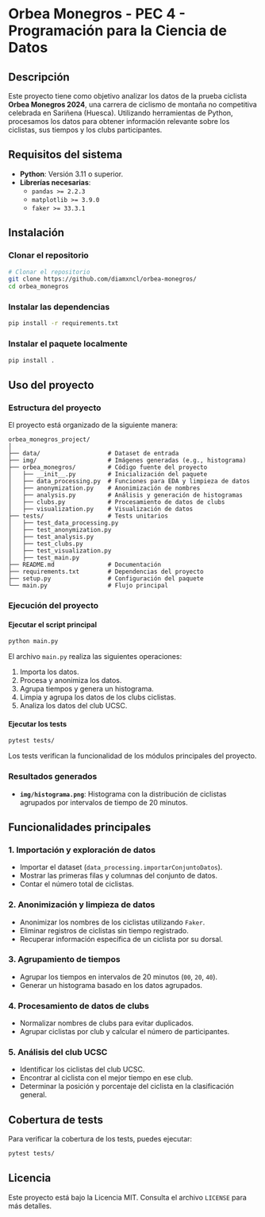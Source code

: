 # Orbea Monegros - PEC 4 - Programación para la Ciencia de Datos

## Descripción
Este proyecto tiene como objetivo analizar los datos de la prueba ciclista **Orbea Monegros 2024**, una carrera de ciclismo de montaña no competitiva celebrada en Sariñena (Huesca). Utilizando herramientas de Python, procesamos los datos para obtener información relevante sobre los ciclistas, sus tiempos y los clubs participantes.

## Requisitos del sistema
- **Python**: Versión 3.11 o superior.
- **Librerías necesarias**:
  - `pandas >= 2.2.3`
  - `matplotlib >= 3.9.0`
  - `faker >= 33.3.1`

## Instalación
### Clonar el repositorio
```bash
# Clonar el repositorio
git clone https://github.com/diamxncl/orbea-monegros/
cd orbea_monegros
```

### Instalar las dependencias
```bash
pip install -r requirements.txt
```

### Instalar el paquete localmente
```bash
pip install .
```

## Uso del proyecto
### Estructura del proyecto
El proyecto está organizado de la siguiente manera:
```
orbea_monegros_project/
│
├── data/                   # Dataset de entrada
├── img/                    # Imágenes generadas (e.g., histograma)
├── orbea_monegros/         # Código fuente del proyecto
│   ├── __init__.py         # Inicialización del paquete
│   ├── data_processing.py  # Funciones para EDA y limpieza de datos
│   ├── anonymization.py    # Anonimización de nombres
│   ├── analysis.py         # Análisis y generación de histogramas
│   ├── clubs.py            # Procesamiento de datos de clubs
│   ├── visualization.py    # Visualización de datos
├── tests/                  # Tests unitarios
│   ├── test_data_processing.py
│   ├── test_anonymization.py
│   ├── test_analysis.py
│   ├── test_clubs.py
│   ├── test_visualization.py
│   ├── test_main.py
├── README.md               # Documentación
├── requirements.txt        # Dependencias del proyecto
├── setup.py                # Configuración del paquete
└── main.py                 # Flujo principal
```

### Ejecución del proyecto
#### Ejecutar el script principal
```bash
python main.py
```
El archivo `main.py` realiza las siguientes operaciones:
1. Importa los datos.
2. Procesa y anonimiza los datos.
3. Agrupa tiempos y genera un histograma.
4. Limpia y agrupa los datos de los clubs ciclistas.
5. Analiza los datos del club UCSC.

#### Ejecutar los tests
```bash
pytest tests/
```
Los tests verifican la funcionalidad de los módulos principales del proyecto.

### Resultados generados
- **`img/histograma.png`**: Histograma con la distribución de ciclistas agrupados por intervalos de tiempo de 20 minutos.

## Funcionalidades principales
### 1. Importación y exploración de datos
- Importar el dataset (`data_processing.importarConjuntoDatos`).
- Mostrar las primeras filas y columnas del conjunto de datos.
- Contar el número total de ciclistas.

### 2. Anonimización y limpieza de datos
- Anonimizar los nombres de los ciclistas utilizando `Faker`.
- Eliminar registros de ciclistas sin tiempo registrado.
- Recuperar información específica de un ciclista por su dorsal.

### 3. Agrupamiento de tiempos
- Agrupar los tiempos en intervalos de 20 minutos (`00`, `20`, `40`).
- Generar un histograma basado en los datos agrupados.

### 4. Procesamiento de datos de clubs
- Normalizar nombres de clubs para evitar duplicados.
- Agrupar ciclistas por club y calcular el número de participantes.

### 5. Análisis del club UCSC
- Identificar los ciclistas del club UCSC.
- Encontrar al ciclista con el mejor tiempo en ese club.
- Determinar la posición y porcentaje del ciclista en la clasificación general.

## Cobertura de tests
Para verificar la cobertura de los tests, puedes ejecutar:
```bash
pytest tests/
```

## Licencia
Este proyecto está bajo la Licencia MIT. Consulta el archivo `LICENSE` para más detalles.
